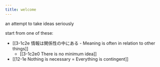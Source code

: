 ```yaml
---
title: welcome
---
```


an attempt to take ideas seriously

start from one of these:

- [[3-1c2e 情報は関係性の中にある - Meaning is often in relation to other things]]
  - [[3-1c2e0 There is no minimum idea]]
- [[12-1e Nothing is necessary = Everything is contingent]]
